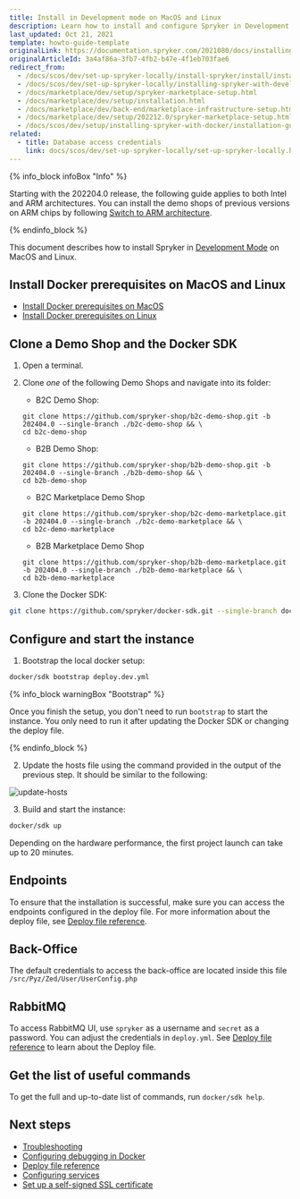 ```yaml
---
title: Install in Development mode on MacOS and Linux
description: Learn how to install and configure Spryker in Development mode on MacOS and Linux in a local environment.
last_updated: Oct 21, 2021
template: howto-guide-template
originalLink: https://documentation.spryker.com/2021080/docs/installing-in-development-mode-on-macos-and-linux
originalArticleId: 3a4af86a-3fb7-4fb2-b47e-4f1eb703fae6
redirect_from:
  - /docs/scos/dev/set-up-spryker-locally/install-spryker/install/install-in-development-mode-on-macos-and-linux.html
  - /docs/scos/dev/set-up-spryker-locally/installing-spryker-with-development-virtual-machine/installing-spryker-with-devvm-on-macos-and-linux.html
  - /docs/marketplace/dev/setup/spryker-marketplace-setup.html
  - /docs/marketplace/dev/setup/installation.html
  - /docs/marketplace/dev/back-end/marketplace-infrastructure-setup.html
  - /docs/marketplace/dev/setup/202212.0/spryker-marketplace-setup.html  
  - /docs/scos/dev/setup/installing-spryker-with-docker/installation-guides/installing-in-development-mode-on-macos-and-linux.html
related:
  - title: Database access credentials
    link: docs/scos/dev/set-up-spryker-locally/set-up-spryker-locally.html
---
```


{% info_block infoBox "Info" %}

Starting with the 202204.0 release, the following guide applies to both Intel and ARM architectures. You can install the demo shops of previous versions on ARM chips by following [Switch to ARM architecture](/docs/dg/dev/integrate-and-configure/switch-to-arm-architecture-m1-chip.html).

{% endinfo_block %}

This document describes how to install Spryker in [Development Mode](/docs/dg/dev/set-up-spryker-locally/install-spryker/install/choose-an-installation-mode.html#development-mode) on MacOS and Linux.

## Install Docker prerequisites on MacOS and Linux

* [Install Docker prerequisites on MacOS](/docs/dg/dev/set-up-spryker-locally/install-spryker/install-docker-prerequisites/install-docker-prerequisites-on-macos.html)
* [Install Docker prerequisites on Linux](/docs/dg/dev/set-up-spryker-locally/install-spryker/install-docker-prerequisites/install-docker-prerequisites-on-linux.html)

## Clone a Demo Shop and the Docker SDK

1. Open a terminal.
2. Clone *one* of the following Demo Shops and navigate into its folder:

    * B2C Demo Shop:

    ```shell
    git clone https://github.com/spryker-shop/b2c-demo-shop.git -b 202404.0 --single-branch ./b2c-demo-shop && \
    cd b2c-demo-shop
    ```

    * B2B Demo Shop:

    ```shell
    git clone https://github.com/spryker-shop/b2b-demo-shop.git -b 202404.0 --single-branch ./b2b-demo-shop && \
    cd b2b-demo-shop
    ```

    * B2C Marketplace Demo Shop

    ```shell
    git clone https://github.com/spryker-shop/b2c-demo-marketplace.git -b 202404.0 --single-branch ./b2c-demo-marketplace && \
    cd b2c-demo-marketplace
    ```

    * B2B Marketplace Demo Shop

    ```shell
    git clone https://github.com/spryker-shop/b2b-demo-marketplace.git -b 202404.0 --single-branch ./b2b-demo-marketplace && \
    cd b2b-demo-marketplace
    ```    

3. Clone the Docker SDK:

```bash
git clone https://github.com/spryker/docker-sdk.git --single-branch docker
```


## Configure and start the instance

1. Bootstrap the local docker setup:

```bash
docker/sdk bootstrap deploy.dev.yml
```

{% info_block warningBox "Bootstrap" %}

Once you finish the setup, you don't need to run `bootstrap` to start the instance. You only need to run it after updating the Docker SDK or changing the deploy file.

{% endinfo_block %}

2. Update the hosts file using the command provided in the output of the previous step. It should be similar to the following:

![update-hosts](https://spryker.s3.eu-central-1.amazonaws.com/docs/scos/dev/setup/quickstart-guides-install-spryker/quickstart-guide-install-spryker-on-macos-and-linux/update-hosts.png)


3. Build and start the instance:

```bash
docker/sdk up
```

Depending on the hardware performance, the first project launch can take up to 20 minutes.

## Endpoints

To ensure that the installation is successful, make sure you can access the endpoints configured in the deploy file. For more information about the deploy file, see [Deploy file reference](/docs/dg/dev/sdks/the-docker-sdk/deploy-file/deploy-file-reference.html).

## Back-Office

The default credentials to access the back-office are located inside this file `/src/Pyz/Zed/User/UserConfig.php`

## RabbitMQ

To access RabbitMQ UI, use `spryker` as a username and `secret` as a password. You can adjust the credentials in `deploy.yml`. See [Deploy file reference](/docs/dg/dev/sdks/the-docker-sdk/deploy-file/deploy-file-reference.html) to learn about the Deploy file.

## Get the list of useful commands

To get the full and up-to-date list of commands, run `docker/sdk help`.

## Next steps

* [Troubleshooting](/docs/dg/dev/set-up-spryker-locally/troubleshooting-installation/troubleshooting-installation.html)
* [Configuring debugging in Docker](/docs/dg/dev/set-up-spryker-locally/configure-after-installing/configure-debugging/configure-debugging.html)
* [Deploy file reference](/docs/dg/dev/sdks/the-docker-sdk/deploy-file/deploy-file-reference.html)
* [Configuring services](/docs/dg/dev/integrate-and-configure/configure-services.html)
* [Set up a self-signed SSL certificate](/docs/dg/dev/set-up-spryker-locally/configure-after-installing/set-up-a-self-signed-ssl-certificate.html)
